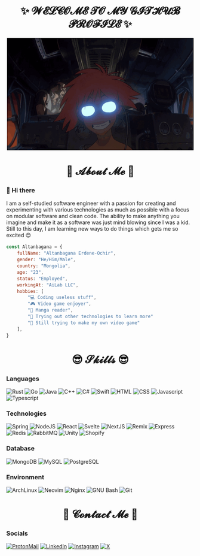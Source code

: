 <h1 align="center">
    ✨ 𝓦𝓔𝓛𝓒𝓞𝓜𝓔 𝓣𝓞 𝓜𝓨 𝓖𝓘𝓣𝓗𝓤𝓑 𝓟𝓡𝓞𝓕𝓘𝓛𝓔 ✨
</h1>
<div align="center">
    <img height="300" width="500" align="center" src="https://github.com/altanbgn/altanbgn/blob/main/assets/radicaledward.gif" />
</div>
<h1 align="center">
    📖 𝓐𝓫𝓸𝓾𝓽 𝓜𝓮 📖
</h1>

<h3>
    👋 Hi there
</h3>

<p width="500">
I am a self-studied software engineer with a passion for creating and experimenting with various
technologies as much as possible with a focus on modular software and clean code.
The ability to make anything you imagine and make it as a software was just mind blowing since I was a kid.
Still to this day, I am learning new ways to do things which gets me so excited 😊
</p>

```javascript
const Altanbagana = {
    fullName: "Altanbagana Erdene-Ochir",
    gender: "He/Him/Male",
    country: "Mongolia",
    age: "23",
    status: "Employed",
    workingAt: "AiLab LLC",
    hobbies: [
        "💻 Coding useless stuff",
        "🎮 Video game enjoyer",
        "📕 Manga reader",
        "🧪 Trying out other technologies to learn more"
        "👾 Still trying to make my own video game"
    ],
}
```

<h1 align="center">
    😎 𝓢𝓴𝓲𝓵𝓵𝓼 😎
</h1>

<h3>
    Languages
</h3>

![Rust](https://img.shields.io/badge/-Rust-black?style=for-the-badge&logo=rust&logoColor=FFFFFF)
![Go](https://img.shields.io/badge/-Go-black?style=for-the-badge&logo=Go&logoColor=00ADD8)
![Java](https://img.shields.io/badge/-Java-black?style=for-the-badge&logo=OpenJDK&logoColor=FFFFFF)
![C++](https://img.shields.io/badge/-C++-black?style=for-the-badge&logo=Cplusplus&logoColor=00599C)
![C#](https://img.shields.io/badge/-C%23-black?style=for-the-badge&logo=Csharp&logoColor=239120)
![Swift](https://img.shields.io/badge/-Swift-black?style=for-the-badge&logo=Swift&logoColor=F05138)
![HTML](https://img.shields.io/badge/-HTML-black?style=for-the-badge&logo=HTML5&logoColor=E34F26)
![CSS](https://img.shields.io/badge/-CSS-black?style=for-the-badge&logo=CSS3&logoColor=1572B6)
![Javascript](https://img.shields.io/badge/-Javascript-black?style=for-the-badge&logo=JavaScript&logoColor=F7DF1E)
![Typescript](https://img.shields.io/badge/-Typescript-black?style=for-the-badge&logo=TypeScript&logoColor=3178C6)
<h3>
    Technologies
</h3>

![Spring](https://img.shields.io/badge/-Spring-black?style=for-the-badge&logo=Spring&logoColor=6DB33F)
![NodeJS](https://img.shields.io/badge/-NodeJS-black?style=for-the-badge&logo=Node.js&logoColor=339933)
![React](https://img.shields.io/badge/-React-black?style=for-the-badge&logo=React&logoColor=61DAFB)
![Svelte](https://img.shields.io/badge/-Svelte-black?style=for-the-badge&logo=Svelte&logoColor=FF3E00)
![NextJS](https://img.shields.io/badge/-NextJS-black?style=for-the-badge&logo=Next.js&logoColor=FFFFFF)
![Remix](https://img.shields.io/badge/-Remix-black?style=for-the-badge&logo=Remix&logoColor=FFFFFF)
![Express](https://img.shields.io/badge/-Express-black?style=for-the-badge&logo=Express&logoColor=FFFFFF)
![Redis](https://img.shields.io/badge/-Redis-black?style=for-the-badge&logo=Redis&logoColor=DC382D)
![RabbitMQ](https://img.shields.io/badge/-RabbitMQ-black?style=for-the-badge&logo=RabbitMQ&logoColor=FF6600)
![Unity](https://img.shields.io/badge/-Unity-black?style=for-the-badge&logo=Unity&logoColor=FFFFFF)
![Shopify](https://img.shields.io/badge/-Shopify-black?style=for-the-badge&logo=Shopify&logoColor=7AB55C)

<h3>
   Database
</h3>

![MongoDB](https://img.shields.io/badge/-MongoDB-black?style=for-the-badge&logo=MongoDB&logoColor=47A248)
![MySQL](https://img.shields.io/badge/-MySQL-black?style=for-the-badge&logo=MySQL&logoColor=4479A1)
![PostgreSQL](https://img.shields.io/badge/-PostgreSQL-black?style=for-the-badge&logo=PostgreSQL&logoColor=4169E1)

<h3>
    Environment
</h3>

![ArchLinux](https://img.shields.io/badge/-ArchLinux-black?style=for-the-badge&logo=ArchLinux&logoColor=1793D1)
![Neovim](https://img.shields.io/badge/-Neovim-black?style=for-the-badge&logo=Neovim&logoColor=57A143)
![Nginx](https://img.shields.io/badge/-Nginx-black?style=for-the-badge&logo=Nginx&logoColor=57A143)
![GNU Bash](https://img.shields.io/badge/-GNUBash-black?style=for-the-badge&logo=GNUBash&logoColor=4EAA25)
![Git](https://img.shields.io/badge/-Git-black?style=for-the-badge&logo=Git&logoColor=F1502F)

<h1 align="center">
    📝 𝓒𝓸𝓷𝓽𝓪𝓬𝓽 𝓜𝓮 📝
</h1>

<h3>
    Socials
</h3>

[![ProtonMail](https://img.shields.io/badge/-altanbagana%40pm.me-black?style=for-the-badge&logo=ProtonMail&logoColor=6D4AFF)](altanbagana@pm.me)
[![LinkedIn](https://img.shields.io/badge/-LinkedIn-black?style=for-the-badge&logo=LinkedIn&logoColor=0A66C2)](https://www.linkedin.com/in/altanbgn/)
[![Instagram](https://img.shields.io/badge/-Instagram-black?style=for-the-badge&logo=Instagram&logoColor=E4405F)](https://www.instagram.com/resxnance__/)
[![X](https://img.shields.io/badge/-X-black?style=for-the-badge&logo=X&logoColor=000000)](https://x.com/altanbgn/)
